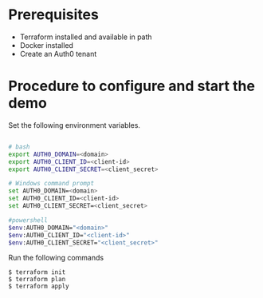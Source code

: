 # Prerequisites
- Terraform installed and available in path
- Docker installed
- Create an Auth0 tenant

# Procedure to configure and start the demo
Set the following environment variables.
```bash

# bash
export AUTH0_DOMAIN=<domain>
export AUTH0_CLIENT_ID=<client-id>
export AUTH0_CLIENT_SECRET=<client_secret>

# Windows command prompt
set AUTH0_DOMAIN=<domain>
set AUTH0_CLIENT_ID=<client-id>
set AUTH0_CLIENT_SECRET=<client_secret>

#powershell
$env:AUTH0_DOMAIN="<domain>"
$env:AUTH0_CLIENT_ID="<client-id>"
$env:AUTH0_CLIENT_SECRET="<client_secret>"
```

Run the following commands
```
$ terraform init
$ terraform plan
$ terraform apply
```


